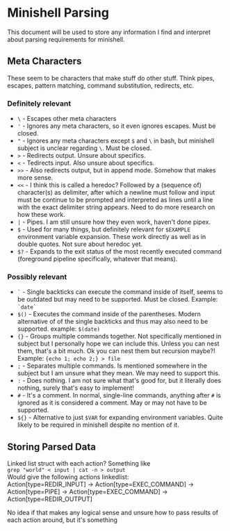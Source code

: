 # Minishell Parsing
This document will be used to store any information I find and interpret about parsing requirements for minishell.

## Meta Characters
These seem to be characters that make stuff do other stuff. Think pipes, escapes, pattern matching, command substitution, redirects, etc.

### Definitely relevant
- `\` - Escapes other meta characters
- `'` - Ignores any meta characters, so it even ignores escapes. Must be closed.
- `"` - Ignores any meta characters except `$` and `\` in bash, but minishell subject is unclear regarding `\`. Must be closed.
- `>` - Redirects output. Unsure about specifics.
- `<` - Tedirects input. Also unsure about specifics.
- `>>` - Also redirects output, but in append mode. Somehow that makes more sense.
- `<<` - I think this is called a heredoc? Followed by a (sequence of) character(s) as delimiter, after which a newline must follow and input must be continue to be prompted and interpreted as lines until a line with the exact delimiter string appears. Need to do more research on how these work.
- `|` - Pipes. I am still unsure how they even work, haven't done pipex.
- `$` - Used for many things, but definitely relevant for `$EXAMPLE` environment variable expansion. These work directly as well as in double quotes. Not sure about heredoc yet.
- `$?` - Expands to the exit status of the most recently executed command (foreground pipeline specifically, whatever that means).

### Possibly relevant
- `` ` `` - Single backticks can execute the command inside of itself, seems to be outdated but may need to be supported. Must be closed. Example: `` `date` ``
- `$()` - Executes the command inside of the parentheses. Modern alternative of of the single backticks and thus may also need to be supported. example: `$(date)`
- `{}` - Groups multiple commands together. Not specifically mentioned in subject but I personally hope we can include this. Unless you can nest them, that's a bit much. Ok you can nest them but recursion maybe?! Example: `{echo 1; echo 2;} > file`
- `;` - Separates multiple commands. Is mentioned somewhere in the subject but I am unsure what they mean. We may need to support this.
- `:` - Does nothing. I am not sure what that's good for, but it literally does nothing, surely that's easy to implement!
- `#` - It's a comment. In normal, single-line commands, anything after `#` is ignored as it is considered a comment. May or may not have to be supported.
- `${}` - Alternative to just `$VAR` for expanding environment variables. Quite likely to be required in minishell despite no mention of it.

## Storing Parsed Data
Linked list struct with each action? Something like\
```grep "world" < input | cat -n > output```\
Would give the following actions linkedlist:\
Action[type=REDIR_INPUT] -> Action[type=EXEC_COMMAND] -> Action[type=PIPE] -> Action[type=EXEC_COMMAND] -> Action[type=REDIR_OUTPUT]

No idea if that makes any logical sense and unsure how to pass results of each action around, but it's something